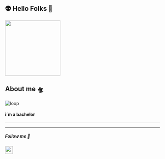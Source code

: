 ##  👽 Hello Folks  🖖

<img src="https://media.giphy.com/media/dKVvUk2oH8x2g/giphy.gif" width="180px"/>


## About me 🛸 

![loop](https://media.giphy.com/media/k5zu35npVsYfgZQwwl/giphy.gif "loop")

 #### i´m a bachelor
 
------------
------------

##### Follow me 🤖
<img src="https://www.flaticon.es/svg/static/icons/svg/60/60580.svg" width="25"/>
